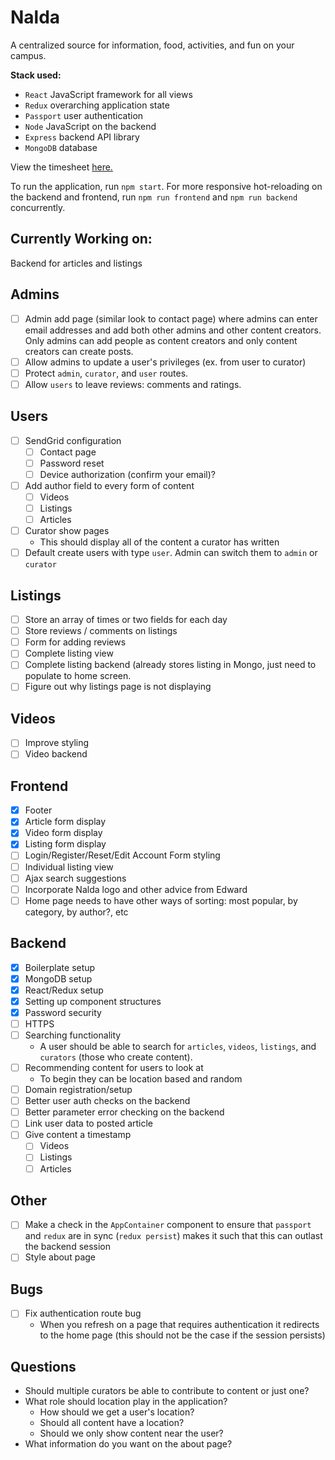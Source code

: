 # Nalda

A centralized source for information, food, activities, and fun on your campus.

__Stack used:__
* `React` JavaScript framework for all views
* `Redux` overarching application state
* `Passport` user authentication
* `Node` JavaScript on the backend
* `Express` backend API library
* `MongoDB` database

View the timesheet [here.](https://docs.google.com/spreadsheets/d/1FaistICZ-BuORu7YYm5fFpgii2cvxZKgEpxApWQ_3pY/edit?usp=sharing)

To run the application, run `npm start`. For more responsive hot-reloading on the backend and frontend, run `npm run frontend` and `npm run backend` concurrently.

## Currently Working on:
Backend for articles and listings

## Admins

- [ ] Admin add page (similar look to contact page) where admins can enter email addresses and add both other admins and other content creators. Only admins can add people as content creators and only content creators can create posts.
- [ ] Allow admins to update a user's privileges (ex. from user to curator)
- [ ] Protect `admin`, `curator`, and `user` routes.
- [ ] Allow `users` to leave reviews: comments and ratings.

## Users

- [ ] SendGrid configuration
  - [ ] Contact page
  - [ ] Password reset
  - [ ] Device authorization (confirm your email)?
- [ ] Add author field to every form of content
  - [ ] Videos
  - [ ] Listings
  - [ ] Articles
- [ ] Curator show pages
  * This should display all of the content a curator has written
- [ ] Default create users with type `user`. Admin can switch them to `admin` or `curator`

## Listings

- [ ] Store an array of times or two fields for each day
- [ ] Store reviews / comments on listings
- [ ] Form for adding reviews
- [ ] Complete listing view
- [ ] Complete listing backend (already stores listing in Mongo, just need to populate to home screen.
- [ ] Figure out why listings page is not displaying

## Videos

- [ ] Improve styling
- [ ] Video backend

## Frontend

- [X] Footer
- [X] Article form display
- [X] Video form display
- [X] Listing form display
- [ ] Login/Register/Reset/Edit Account Form styling
- [ ] Individual listing view
- [ ] Ajax search suggestions
- [ ] Incorporate Nalda logo and other advice from Edward
- [ ] Home page needs to have other ways of sorting: most popular, by category, by author?, etc

## Backend

- [X] Boilerplate setup
- [X] MongoDB setup
- [X] React/Redux setup
- [X] Setting up component structures
- [X] Password security
- [ ] HTTPS
- [ ] Searching functionality
  * A user should be able to search for `articles`, `videos`, `listings`, and `curators` (those who create content).
- [ ] Recommending content for users to look at
  * To begin they can be location based and random
- [ ] Domain registration/setup
- [ ] Better user auth checks on the backend
- [ ] Better parameter error checking on the backend
- [ ] Link user data to posted article
- [ ] Give content a timestamp
  - [ ] Videos
  - [ ] Listings
  - [ ] Articles

## Other

- [ ] Make a check in the `AppContainer` component to ensure that `passport` and `redux` are in sync (`redux persist`) makes it such that this can outlast the backend session
- [ ] Style about page

## Bugs
- [ ] Fix authentication route bug
  * When you refresh on a page that requires authentication it redirects to the home page (this should not be the case if the session persists)

## Questions

* Should multiple curators be able to contribute to content or just one?
* What role should location play in the application?
  * How should we get a user's location?
  * Should all content have a location?
  * Should we only show content near the user?
* What information do you want on the about page?
